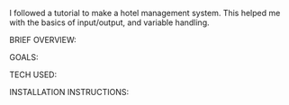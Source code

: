 I followed a tutorial to make a hotel management system. This helped me with the basics of input/output, and variable handling.

BRIEF OVERVIEW:

GOALS:

TECH USED:

INSTALLATION INSTRUCTIONS: